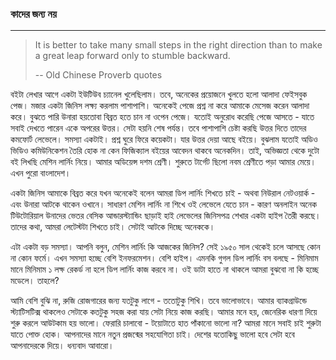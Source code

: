 ### কাদের জন্য নয়

---

> It is better to take many small steps in the right direction than to make a great leap forward only to stumble backward.
>
> -- Old Chinese Proverb quotes

বইটা লেখার আগে একটা ইউটিউব চ্যানেল খুলেছিলাম। তবে, অনেকের প্রয়োজনে খুলতে হলো আলাদা ফেইসবুক পেজ। মজার একটা জিনিস লক্ষ্য করলাম পাশাপাশি। অনেকেই পেজে প্রশ্ন না করে আমাকে মেসেজ করেন আলাদা করে। বুঝতে পারি উনারা হয়তোবা বিব্রত হতে চান না ওপেন পেজে। যতোই অনুরোধ করেছি পেজে আসতে - যাতে সবাই দেখতে পারেন একে অপরের উত্তর। সেটা হয়নি শেষ পর্যন্ত। তবে পাশাপাশি চেষ্টা করছি উত্তর দিতে তাদের কমফোর্ট লেভেলে। সমস্যা একটাই। প্রশ্ন ঘুরে ফিরে কয়েকটা। যার উত্তর দেয়া আছে বইয়ে। বুঝলাম যতোই অডিও ভিডিও কমিউনিকেশন তৈরি হোক না কেন ফিজিক্যাল বইয়ের আবেদন থাকবে অনেকদিন। তাই, অভিজ্ঞতা থেকে দুটো বই লিখছি মেশিন লার্নিং নিয়ে। আমার অডিয়েন্স দশম শ্রেণী। শুরুতে টার্গেট ছিলো নবম শ্রেণীতে পড়া আমার মেয়ে। এখন পুরো বাংলাদেশ।

একটা জিনিস আমাকে বিব্রত করে যখন অনেকেই বলেন আমরা ডিপ লার্নিং শিখতে চাই - অথবা নিউরাল নেটওয়ার্ক - এবং উনারা আটকে থাকেন ওখানে। সাধারণ মেশিন লার্নিং না শিখে ওই লেভেলে যেতে চান - কারণ অনলাইন অনেক টিউটোরিয়াল উনাদের ভেতর বেসিক আন্ডারস্ট্যান্ডিং ছাড়াই হাই লেভেলের জিনিসপত্র শেখার একটা হাইপ তৈরী করছে। তাদের কথা, আমরা লেটেস্টটা শিখতে চাই। সেটাই আটকে দিচ্ছে অনেককে।

এটা একটা বড় সমস্যা। আপনি বলুন, মেশিন লার্নিং কি আজকের জিনিস? সেই ১৯৫০ সাল থেকেই চলে আসছে কোন না কোন ফর্মে। এখন সমস্যা হচ্ছে বেশি ইনফরমেশন। বেশি হাইপ। এমনকি গুগল ডিপ লার্নিং বস বলছে - মিনিমাম মানে মিনিমাম ১ লক্ষ রেকর্ড না হলে ডিপ লার্নিং কাজ করবে না। ওই ডাটা হাতে না থাকলে আমরা বুঝবো না কি হচ্ছে মডেলে। তাহলে?

আমি বেশি বুঝি না, রুজি রোজগারের জন্য যতটুকু লাগে - ততোটুকু শিখি। তবে ভালোভাবে। আমার ব্যাকগ্রাউন্ডে স্ট্যাটিসটিক্স থাকলেও সেটাকে কতটুকু সহজ করা যায় সেটা নিয়ে কাজ করছি। আমার মনে হয়, জেনেরিক ধারণা দিয়ে শুরু করলে আউটকাম হয় ভালো। ফেরারি চালাবো - টয়োটাতে হাত পাঁকানো ভালো না? আমরা মানে সবাই চাই শুরুটা যাতে পোক্ত হোক। আপনাদের মানে নতুন প্রজন্মের সহযোগিতা চাই। দেশের যতোকিছু ভালো হবে সেটা হবে আপনাদেরকে দিয়ে। ধন্যবাদ আবারো।

